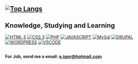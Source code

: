 [![Top Langs](https://github-readme-stats.vercel.app/api/top-langs/?username=elioigor&layout=compact&theme=tokyonight)](https://github.com/elioigor)
- 
Knowledge, Studying and Learning
- 
[![HTML 5](https://img.shields.io/badge/HTML5-E34F26?style=for-the-badge&logo=html5&logoColor=white)](https://www.w3.org/standards/webdesign/htmlcss.html)
[![CSS 3](https://img.shields.io/badge/CSS3-1572B6?style=for-the-badge&logo=css3&logoColor=white)](https://www.w3.org/standards/webdesign/htmlcss.html)
[![PHP](https://img.shields.io/badge/PHP-blue?style=for-the-badge&logo=php&logoColor=white)](https://www.php.net/manual/pt_BR/tutorial.php)
[![JAVASCRIPT](https://img.shields.io/badge/JAVASCRIPT-red?style=for-the-badge&logo=javascript&logoColor=white)](https://www.javascript.com/)
[![MySql](https://img.shields.io/badge/MySQL-00000F?style=for-the-badge&logo=mysql&logoColor=white)](https://www.mysql.com/)
[![DRUPAL](https://img.shields.io/badge/DRUPAL-informational?style=for-the-badge&logo=drupal&logoColor=white)](https://www.drupal.org/)
[![WORDPRESS](https://img.shields.io/badge/WORDPRESS-important?style=for-the-badge&logo=wordpress&logoColor=white)](https://wordpress.com/)
[![VSCODE](https://img.shields.io/badge/VSCODE-655BE1?style=for-the-badge&logo=visualstudiocode&logoColor=white)](https://code.visualstudio.com/)

##
#### For Job, send me a email: e.igor@hotmail.com
